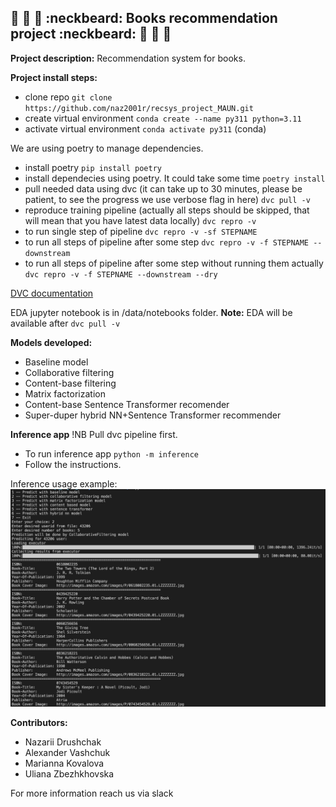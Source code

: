 ## :blue_book: :book: :orange_book: :neckbeard: Books recommendation project :neckbeard: :orange_book: :book: :blue_book:

**Project description:**
Recommendation system for books. 

**Project install steps:**
- clone repo
`git clone https://github.com/naz2001r/recsys_project_MAUN.git`
- create virtual environment
`conda create --name py311 python=3.11`
- activate virtual environment 
`conda activate py311` (conda)

We are using poetry to manage dependencies.
- install poetry
`pip install poetry`
- install dependecies using poetry. It could take some time
`poetry install`
- pull needed data using dvc (it can take up to 30 minutes, please be patient, to see the progress we use verbose flag in here)
`dvc pull -v`
- reproduce training pipeline (actually all steps should be skipped, that will mean that you have latest data locally)
`dvc repro -v`
- to run single step of pipeline
`dvc repro -v -sf STEPNAME`
- to run all steps of pipeline after some step
`dvc repro -v -f STEPNAME --downstream`
- to run all steps of pipeline after some step without running them actually
`dvc repro -v -f STEPNAME --downstream --dry`

[DVC documentation](https://dvc.org/doc/start/data-management/data-versioning)

EDA jupyter notebook is in /data/notebooks folder. **Note:** EDA will be available after `dvc pull -v`

**Models developed:**
- Baseline model
- Collaborative filtering
- Content-base filtering
- Matrix factorization
- Content-base Sentence Transformer recomender
- Super-duper hybrid NN+Sentence Transformer recommender

**Inference app**
!NB Pull dvc pipeline first.
- To run inference app 
`python -m inference`
- Follow the instructions. 

Inference usage example:
![Inference usage example](./img/inference.png)

**Contributors:**
- Nazarii Drushchak
- Alexander Vashchuk
- Marianna Kovalova
- Uliana Zbezhkhovska

For more information reach us via slack
